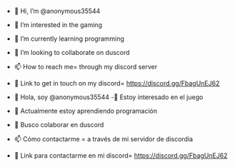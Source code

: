 - 👋 Hi, I’m @anonymous35544
- 👀 I’m interested in the gaming
- 🌱 I’m currently learning programming
- 💞️ I’m looking to collaborate on duscord
- 📫 How to reach me= through my discord server 
- 🔗 Link to get in touch on my discord= https://discord.gg/FbagUnEJ62

- 👋 Hola, soy @anonymous35544
-👀 Estoy interesado en el juego
- 🌱 Actualmente estoy aprendiendo programación
- 💞️ Busco colaborar en duscord
- 📫 Cómo contactarme = a través de mi servidor de discordia
- 🔗 Link para contactarme en mi discord= https://discord.gg/FbagUnEJ62
